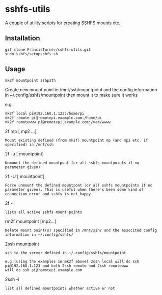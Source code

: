 # sshfs-utils
A couple of utility scripts for creating SSHFS mounts etc.

## Installation

```
git clone FrancisTurner/sshfs-utils.git
sudo sshfs/setupsshfs.sh
```

## Usage
```
mk2f mountpoint sshpath
```
Create new mount point in /mnt/ssh/mountpoint and the config information in ~/.config/sshfs/mountpoint then mount it to make sure it works

e.g. 
```
mk2f local pi@192.168.1.123:/home/pi
mk2f remote pi@remotepi.example.com:/home/pi
mk2f remotewww pi@remotepi.example.com:/var/wwww
```

2f mp [ mp2 ...]
```
Mount existing defined (from mk2f) mountpoint mp (and mp2 etc. if specified) in /mnt/ssh

```
2f -u [ mountpoint]
```
Unmount the defined mountpont (or all sshfs mountpoints if no parameter given)
```
2f -U [ mountpoint] 
```
Force unmount the defined mountpont (or all sshfs mountpoints if no parameter given). This is useful when there's been some kind of
connection error and sshfs is not happy

```
2f -l 
```
lists all active sshfs mount points 

```
rm2f mountpoint [mp2...]
```
Delete mount point(s) specified in /mnt/ssh/ and the associted config information in ~/.config/sshfs/

```
2ssh mountpoint
```
ssh to the server defined in ~/.config/sshfs/mountpoint

e.g (using the examples in mk2f above) 2ssh local will do ssh pi@192.168.1.123 and both 2ssh remote and 2ssh remotewww
will do ssh pi@remotepi.example.com

```
2ssh -l
```
list all defined mountpoints whether active or not
